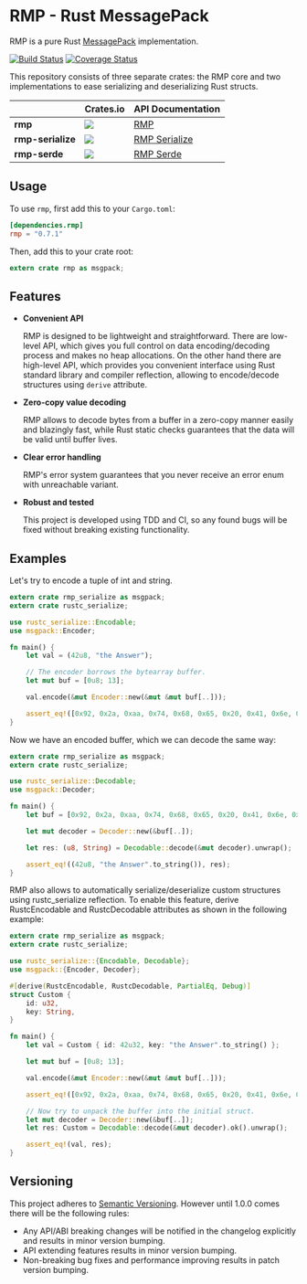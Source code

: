 # RMP - Rust MessagePack

RMP is a pure Rust [MessagePack](http://msgpack.org) implementation.

[![Build Status](https://travis-ci.org/3Hren/msgpack-rust.svg?branch=master)](https://travis-ci.org/3Hren/msgpack-rust)
[![Coverage Status][coveralls-img]][coveralls-url]

This repository consists of three separate crates: the RMP core and two implementations to ease serializing and
deserializing Rust structs.

|                   | Crates.io                                                 | API Documentation                      |
|-------------------|-----------------------------------------------------------|----------------------------------------|
| **rmp**           | [![][crates-rmp-img]][crates-rmp-url]                     | [RMP][rmp-doc-url]                     |
| **rmp-serialize** | [![][crates-rmp-serialize-img]][crates-rmp-serialize-url] | [RMP Serialize][rmp-serialize-doc-url] |
| **rmp-serde**     | [![][crates-rmp-serde-img]][crates-rmp-serde-url]         | [RMP Serde][rmp-serde-doc-url]         |

## Usage

To use `rmp`, first add this to your `Cargo.toml`:

```toml
[dependencies.rmp]
rmp = "0.7.1"
```

Then, add this to your crate root:

```rust
extern crate rmp as msgpack;
```

## Features

- **Convenient API**

  RMP is designed to be lightweight and straightforward. There are low-level API, which gives you
  full control on data encoding/decoding process and makes no heap allocations. On the other hand
  there are high-level API, which provides you convenient interface using Rust standard library and
  compiler reflection, allowing to encode/decode structures using `derive` attribute.

- **Zero-copy value decoding**

  RMP allows to decode bytes from a buffer in a zero-copy manner easily and blazingly fast, while Rust
  static checks guarantees that the data will be valid until buffer lives.

- **Clear error handling**

  RMP's error system guarantees that you never receive an error enum with unreachable variant.

- **Robust and tested**

  This project is developed using TDD and CI, so any found bugs will be fixed without breaking
  existing functionality.

## Examples

Let's try to encode a tuple of int and string.

```rust
extern crate rmp_serialize as msgpack;
extern crate rustc_serialize;

use rustc_serialize::Encodable;
use msgpack::Encoder;

fn main() {
    let val = (42u8, "the Answer");

    // The encoder borrows the bytearray buffer.
    let mut buf = [0u8; 13];

    val.encode(&mut Encoder::new(&mut &mut buf[..]));

    assert_eq!([0x92, 0x2a, 0xaa, 0x74, 0x68, 0x65, 0x20, 0x41, 0x6e, 0x73, 0x77, 0x65, 0x72], buf);
}
```

Now we have an encoded buffer, which we can decode the same way:

```rust
extern crate rmp_serialize as msgpack;
extern crate rustc_serialize;

use rustc_serialize::Decodable;
use msgpack::Decoder;

fn main() {
    let buf = [0x92, 0x2a, 0xaa, 0x74, 0x68, 0x65, 0x20, 0x41, 0x6e, 0x73, 0x77, 0x65, 0x72];

    let mut decoder = Decoder::new(&buf[..]);

    let res: (u8, String) = Decodable::decode(&mut decoder).unwrap();

    assert_eq!((42u8, "the Answer".to_string()), res);
}
```

RMP also allows to automatically serialize/deserialize custom structures using rustc_serialize
reflection. To enable this feature, derive RustcEncodable and RustcDecodable attributes as
shown in the following example:

```rust
extern crate rmp_serialize as msgpack;
extern crate rustc_serialize;

use rustc_serialize::{Encodable, Decodable};
use msgpack::{Encoder, Decoder};

#[derive(RustcEncodable, RustcDecodable, PartialEq, Debug)]
struct Custom {
    id: u32,
    key: String,
}

fn main() {
    let val = Custom { id: 42u32, key: "the Answer".to_string() };

    let mut buf = [0u8; 13];

    val.encode(&mut Encoder::new(&mut &mut buf[..]));

    assert_eq!([0x92, 0x2a, 0xaa, 0x74, 0x68, 0x65, 0x20, 0x41, 0x6e, 0x73, 0x77, 0x65, 0x72], buf);

    // Now try to unpack the buffer into the initial struct.
    let mut decoder = Decoder::new(&buf[..]);
    let res: Custom = Decodable::decode(&mut decoder).ok().unwrap();

    assert_eq!(val, res);
}
```

## Versioning

This project adheres to [Semantic Versioning](http://semver.org/). However until 1.0.0 comes there
will be the following rules:

 - Any API/ABI breaking changes will be notified in the changelog explicitly and results in minor
   version bumping.
 - API extending features results in minor version bumping.
 - Non-breaking bug fixes and performance improving results in patch version bumping.

[coveralls-img]: https://coveralls.io/repos/3Hren/msgpack-rust/badge.svg?branch=master&service=github
[coveralls-url]: https://coveralls.io/github/3Hren/msgpack-rust?branch=master

[rmp-doc-url]: http://3hren.github.io/msgpack-rust/rmp/rmp/index.html
[rmp-serialize-doc-url]: http://3hren.github.io/msgpack-rust/rmp-serialize/rmp_serialize/index.html
[rmp-serde-doc-url]: http://3hren.github.io/msgpack-rust/rmp-serde/rmp_serde/index.html

[crates-rmp-img]: http://meritbadge.herokuapp.com/rmp
[crates-rmp-url]: https://crates.io/crates/rmp

[crates-rmp-serialize-img]: http://meritbadge.herokuapp.com/rmp-serialize
[crates-rmp-serialize-url]: https://crates.io/crates/rmp-serialize

[crates-rmp-serde-img]: http://meritbadge.herokuapp.com/rmp-serde
[crates-rmp-serde-url]: https://crates.io/crates/rmp-serde
